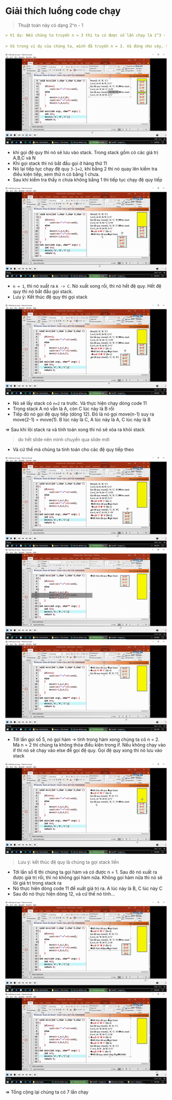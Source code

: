 # Giải thích luồng code chạy

> Thuật toán này có dạng 2^n - 1

```md
> Ví dụ: Nếu chúng ta truyền n = 3 thì ta có được số lần chạy là 2^3 - 1 = 7

> Và trong ví dụ của chúng ta, mình đã truyền n = 3. Và đúng như vậy, ta có kết quả là 7 lần chạy
```

![img.png](img.png)

- khi gọi đệ quy thì nó sẽ lưu vào stack. Trong stack gồm có các giá trị A,B,C và N
- Khi gọi stack thì nó bắt đầu gọi ở hàng thứ 11
- Nó lại tiếp tục chạy đệ quy `3-1=2`, khi bằng 2 thì nó quay lên kiểm tra điều kiện tiếp, xem thử n có bằng 1 chưa.
- Sau khi kiểm tra thấy n chưa không bằng 1 thì tiếp tục chạy đệ quy tiếp

![img_1.png](img_1.png)

- `n = 1`, thì nó xuất ra `A -> C`. Nó xuất xong rồi, thì nó hết đệ quy. Hết đệ quy thì nó bắt đầu gọi stack.
- Lưu ý: Kết thúc đệ quy thì gọi stack

![img_2.png](img_2.png)

- Nó sẽ lấy stack có `n=2` ra trước. Và thực hiện chạy dòng code 11
- Trong stack A nó vẫn là A, còn C lúc này là B rồi
- Tiếp đó nó gọi đệ quy tiếp (dòng 12). Đó là nó gọi move(n-1) suy ra move(2-1) = move(1). B lúc này là C, A lúc này là A, C lúc này là B

=> Sau khi lôi stack ra và tính toán xong thì nó sẽ xóa ra khỏi stack

> do hết slide nên mình chuyển qua slide mới

- Và cứ thế mà chúng ta tính toán cho các đệ quy tiếp theo

![img_3.png](img_3.png)
![img_4.png](img_4.png)
![img_5.png](img_5.png)

- Tới lần gọi số 5, nó gọi hàm -> tính trong hàm xong chúng ta có n = 2. Mà n = 2 thì chúng ta không thỏa điều kiện trong if. Nếu không chạy vào if thì nó sẽ chạy vào else để gọi đệ quy. Gọi đệ quy xong thì nó lưu vào stack

![img_6.png](img_6.png)

> Lưu ý: kết thúc đệ quy là chúng ta gọi stack liền

- Tới lần số 6 thì chúng ta gọi hàm và có được n = 1. Sau đó nó xuất ra được giá trị rồi, thì nó không gọi hàm nữa. Không gọi hàm nữa thì nó sẽ lôi giá trị trong stack ra
- Nó thực hiện dòng code 11 để xuất giá trị ra. A lúc này là B, C lúc này C
- Sau đó nó thực hiện dòng 12, và cứ thế nó tính...

![img_7.png](img_7.png)
![img_8.png](img_8.png)

=> Tổng cộng lại chúng ta có 7 lần chạy
